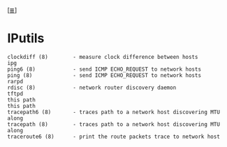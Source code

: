 <!--
File          : iputils.md

Created       : Mon 16 Nov 2015 00:31:15
Last Modified : Sat 21 Nov 2015 20:41:51
Maintainer    : sharlatan
-->

[[≣](../README.md#Index "Index")]
# IPutils 

    clockdiff (8)        - measure clock difference between hosts
    ipg
    ping6 (8)            - send ICMP ECHO_REQUEST to network hosts
    ping (8)             - send ICMP ECHO_REQUEST to network hosts
    rarpd
    rdisc (8)            - network router discovery daemon
    tftpd
    this path
    this path
    tracepath6 (8)       - traces path to a network host discovering MTU along
    tracepath (8)        - traces path to a network host discovering MTU along
    traceroute6 (8)      - print the route packets trace to network host

